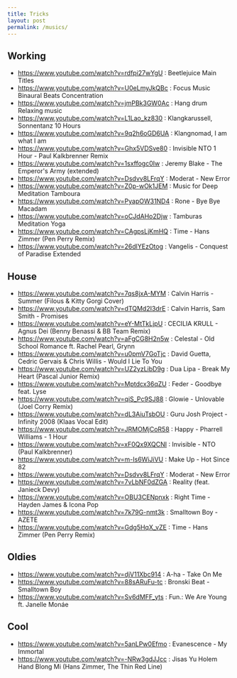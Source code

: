 ```yaml
---
title: Tricks
layout: post
permalink: /musics/
---
```


## Working

- https://www.youtube.com/watch?v=rdfpi27wYgU : Beetlejuice Main Titles
- https://www.youtube.com/watch?v=U0eLmyJkQBc : Focus Music Binaural Beats Concentration
- https://www.youtube.com/watch?v=jmPBk3GW0Ac : Hang drum Relaxing music
- https://www.youtube.com/watch?v=L1Lao_kz830 : Klangkarussell, Sonnentanz 10 Hours
- https://www.youtube.com/watch?v=9q2h6oGD6UA : Klangnomad, I am what I am
- https://www.youtube.com/watch?v=Ghx5VDSve80 : Invisible NTO 1 Hour - Paul Kalkbrenner Remix
- https://www.youtube.com/watch?v=1sxffogc0Iw : Jeremy Blake - The Emperor's Army (extended)
- https://www.youtube.com/watch?v=Dsdvv8LFrqY : Moderat - New Error
- https://www.youtube.com/watch?v=Z0p-wOk1JEM : Music for Deep Meditation Tamboura
- https://www.youtube.com/watch?v=PyapOW31ND4 : Rone - Bye Bye Macadam
- https://www.youtube.com/watch?v=oCJdAHo2Djw : Tamburas Meditation Yoga
- https://www.youtube.com/watch?v=CAgpsLjKmHQ : Time - Hans Zimmer (Pen Perry Remix)
- https://www.youtube.com/watch?v=26dlYEzOtog : Vangelis - Conquest of Paradise Extended

## House

- https://www.youtube.com/watch?v=7qs8jxA-MYM : Calvin Harris - Summer (Filous & Kitty Gorgi Cover)
- https://www.youtube.com/watch?v=dTQMd2I3drE : Calvin Harris, Sam Smith - Promises
- https://www.youtube.com/watch?v=eY-MtTkLjpU : CECILIA KRULL - Agnus Dei (Benny Benassi & BB Team Remix)
- https://www.youtube.com/watch?v=aFgCG8H2n5w : Celestal - Old School Romance ft. Rachel Pearl, Grynn
- https://www.youtube.com/watch?v=u0pmV7GoTjc : David Guetta, Cedric Gervais & Chris Willis - Would I Lie To You
- https://www.youtube.com/watch?v=UZ2yzLibD9g : Dua Lipa - Break My Heart (Pascal Junior Remix)
- https://www.youtube.com/watch?v=Mptdcx36qZU : Feder - Goodbye feat. Lyse
- https://www.youtube.com/watch?v=qiS_Pc9SJ88 : Glowie - Unlovable (Joel Corry Remix)
- https://www.youtube.com/watch?v=dL3AiuTsbOU : Guru Josh Project - Infinity 2008 (Klaas Vocal Edit)
- https://www.youtube.com/watch?v=JRMOMjCoR58 : Happy - Pharrell Williams - 1 Hour
- https://www.youtube.com/watch?v=xF0Qx9XQCNI : Invisible - NTO (Paul Kalkbrenner)
- https://www.youtube.com/watch?v=m-Is6WiJiVU : Make Up - Hot Since 82
- https://www.youtube.com/watch?v=Dsdvv8LFrqY : Moderat - New Error
- https://www.youtube.com/watch?v=7vLbNF0dZGA : Reality (feat. Janieck Devy)
- https://www.youtube.com/watch?v=OBU3CENpnxk : Right Time - Hayden James & Icona Pop
- https://www.youtube.com/watch?v=7k79G-nmt3k : Smalltown Boy - AZETE
- https://www.youtube.com/watch?v=Gdg5HqX_vZE : Time - Hans Zimmer (Pen Perry Remix)

## Oldies

- https://www.youtube.com/watch?v=djV11Xbc914 : A-ha - Take On Me
- https://www.youtube.com/watch?v=88sARuFu-tc : Bronski Beat - Smalltown Boy
- https://www.youtube.com/watch?v=Sv6dMFF_yts : Fun.: We Are Young ft. Janelle Monáe

## Cool

- https://www.youtube.com/watch?v=5anLPw0Efmo : Evanescence - My Immortal
- https://www.youtube.com/watch?v=-NRw3gdJJcc : Jisas Yu Holem Hand Blong Mi (Hans Zimmer, The Thin Red Line)
